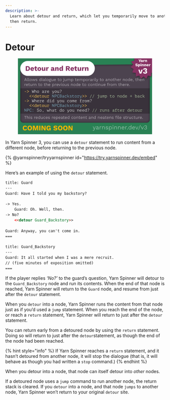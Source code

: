 ```yaml
---
description: >-
  Learn about detour and return, which let you temporarily move to another node,
  then return.
---
```


# Detour

<figure><img src="../../.gitbook/assets/Detour.png" alt=""><figcaption></figcaption></figure>

In Yarn Spinner 3, you can use a `detour` statement to run content from a different node, before returning to the previous node.

{% @yarnspinner/tryyarnspinner id="https://try.yarnspinner.dev/embed" %}

Here’s an example of using the `detour` statement.

```html
title: Guard
---
Guard: Have I told you my backstory?

-> Yes.
	Guard: Oh. Well, then.
-> No?
	<<detour Guard_Backstory>>

Guard: Anyway, you can't come in.
===

title: Guard_Backstory
---
Guard: It all started when I was a mere recruit.
// (five minutes of exposition omitted)
===
```

If the player replies _‘No?’_ to the guard’s question, Yarn Spinner will detour to the `Guard_Backstory` node and run its contents. When the end of that node is reached, Yarn Spinner will return to the `Guard` node, and resume from just after the `detour` statement.

When you `detour` into a node, Yarn Spinner runs the content from that node just as if you’d used a `jump` statement. When you reach the end of the node, or reach a `return` statement, Yarn Spinner will return to just after the `detour` statement.

You can return early from a detoured node by using the `return` statement. Doing so will return to just after the `detour`statement, as though the end of the node had been reached.

{% hint style="info" %}
If Yarn Spinner reaches a `return` statement, and it hasn’t detoured from another node, it will stop the dialogue (that is, it will behave as though you had written a `stop` command.)
{% endhint %}

When you detour into a node, that node can itself detour into _other_ nodes.

If a detoured node uses a `jump` command to run another node, the return stack is cleared. If you `detour` into a node, and that node `jumps` to another node, Yarn Spinner won’t return to your original `detour` site.
